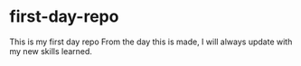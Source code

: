 # first-day-repo
This is my first day repo
From the day this is made, I will always update with my new skills learned.
